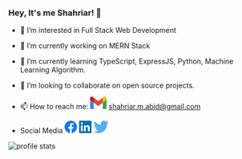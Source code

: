 ### Hey, It's me Shahriar! 👋

- 👀 I’m interested in Full Stack Web Development
- 🔭 I’m currently working on MERN Stack
- 🌱 I’m currently learning TypeScript, ExpressJS, Python, Machine Learning Algorithm.
- 👯 I’m looking to collaborate on open source projects.
- 📫 How to reach me: [![Mail](icons/Gmail_Logo_512px.png)]() shahriar.m.abid@gmail.com

- Social Media [![Facebook](icons/Facebook_Logo_(2019).png)](https://www.facebook.com/shahriar.Ab07/)
[![Linkedin](icons/LinkedIn_logo_initials.png)](https://www.linkedin.com/in/shahriar-abid-902322200/)
[![Twitter](icons/Twitter-logo-png.png)](https://twitter.com/shahriar_ab)


<img src="https://github-readme-stats.vercel.app/api?username=shahriarAb&&show_icons=true&title_color=ffffff&icon_color=bb2acf&text_color=daf7dc&bg_color=151515" alt="profile stats"/>
